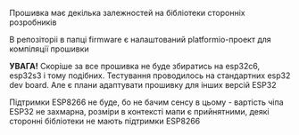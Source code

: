 Прошивка має декілька залежностей на бібліотеки сторонніх розробників

В репозіторіі в папці firmware є налаштований platformio-проект для компіляції прошивки

**УВАГА!** Скоріше за все прошивка не буде збиратись на esp32c6, esp32s3 і тому подібних. Тестування проводилось на стандартних esp32 dev board. Але є плани адаптувати прошивку для інших версій ESP32

Підтримки ESP8266 не буде, бо не бачим сенсу в цьому -  вартість чіпа ESP32 не захмарна, розміри в контексті мапи є прийнятними, деякі сторонні бібліотеки не мають підтримки ESP8266

